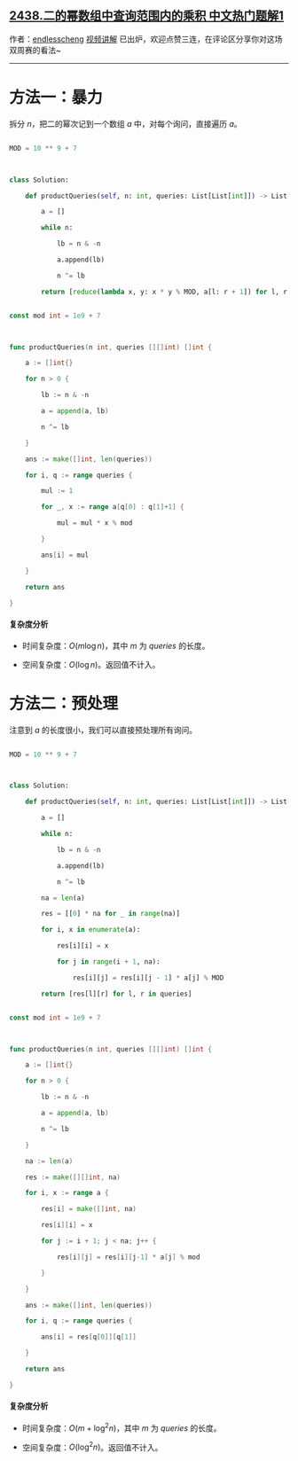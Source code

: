 ## [2438.二的幂数组中查询范围内的乘积 中文热门题解1](https://leetcode.cn/problems/range-product-queries-of-powers/solutions/100000/bao-li-yu-chu-li-by-endlesscheng-kt0t)

作者：[endlesscheng](https://leetcode.cn/u/endlesscheng)
[视频讲解](https://www.bilibili.com/video/BV1cV4y157BY) 已出炉，欢迎点赞三连，在评论区分享你对这场双周赛的看法~

---

# 方法一：暴力

拆分 $n$，把二的幂次记到一个数组 $a$ 中，对每个询问，直接遍历 $a$。

```py [sol1-Python3]
MOD = 10 ** 9 + 7

class Solution:
    def productQueries(self, n: int, queries: List[List[int]]) -> List[int]:
        a = []
        while n:
            lb = n & -n
            a.append(lb)
            n ^= lb
        return [reduce(lambda x, y: x * y % MOD, a[l: r + 1]) for l, r in queries]
```

```go [sol1-Go]
const mod int = 1e9 + 7

func productQueries(n int, queries [][]int) []int {
	a := []int{}
	for n > 0 {
		lb := n & -n
		a = append(a, lb)
		n ^= lb
	}
	ans := make([]int, len(queries))
	for i, q := range queries {
		mul := 1
		for _, x := range a[q[0] : q[1]+1] {
			mul = mul * x % mod
		}
		ans[i] = mul
	}
	return ans
}
```

#### 复杂度分析

- 时间复杂度：$O(m\log n)$，其中 $m$ 为 $\textit{queries}$ 的长度。
- 空间复杂度：$O(\log n)$。返回值不计入。

# 方法二：预处理

注意到 $a$ 的长度很小，我们可以直接预处理所有询问。

```py [sol2-Python3]
MOD = 10 ** 9 + 7

class Solution:
    def productQueries(self, n: int, queries: List[List[int]]) -> List[int]:
        a = []
        while n:
            lb = n & -n
            a.append(lb)
            n ^= lb
        na = len(a)
        res = [[0] * na for _ in range(na)]
        for i, x in enumerate(a):
            res[i][i] = x
            for j in range(i + 1, na):
                res[i][j] = res[i][j - 1] * a[j] % MOD
        return [res[l][r] for l, r in queries]
```

```go [sol2-Go]
const mod int = 1e9 + 7

func productQueries(n int, queries [][]int) []int {
	a := []int{}
	for n > 0 {
		lb := n & -n
		a = append(a, lb)
		n ^= lb
	}
	na := len(a)
	res := make([][]int, na)
	for i, x := range a {
		res[i] = make([]int, na)
		res[i][i] = x
		for j := i + 1; j < na; j++ {
			res[i][j] = res[i][j-1] * a[j] % mod
		}
	}
	ans := make([]int, len(queries))
	for i, q := range queries {
		ans[i] = res[q[0]][q[1]]
	}
	return ans
}
```

#### 复杂度分析

- 时间复杂度：$O(m + \log^2 n)$，其中 $m$ 为 $\textit{queries}$ 的长度。
- 空间复杂度：$O(\log^2 n)$。返回值不计入。
